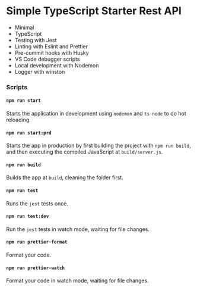 # Simple TypeScript Starter Rest API

- Minimal
- TypeScript
- Testing with Jest
- Linting with Eslint and Prettier
- Pre-commit hooks with Husky
- VS Code debugger scripts
- Local development with Nodemon
- Logger with winston

### Scripts

#### `npm run start`

Starts the application in development using `nodemon` and `ts-node` to do hot reloading.

#### `npm run start:prd`

Starts the app in production by first building the project with `npm run build`, and then executing the compiled JavaScript at `build/server.js`.

#### `npm run build`

Builds the app at `build`, cleaning the folder first.

#### `npm run test`

Runs the `jest` tests once.

#### `npm run test:dev`

Run the `jest` tests in watch mode, waiting for file changes.

#### `npm run prettier-format`

Format your code.

#### `npm run prettier-watch`

Format your code in watch mode, waiting for file changes.
